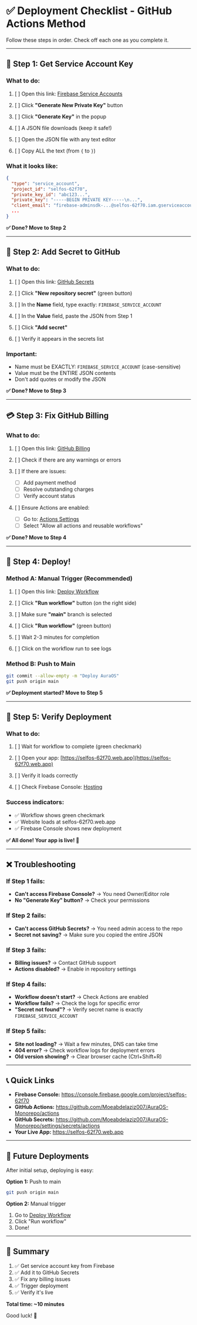 # ✅ Deployment Checklist - GitHub Actions Method

Follow these steps in order. Check off each one as you complete it.

---

## 🎯 Step 1: Get Service Account Key

### What to do:

1. [ ] Open this link: [Firebase Service Accounts](https://console.firebase.google.com/project/selfos-62f70/settings/serviceaccounts/adminsdk)

2. [ ] Click **"Generate New Private Key"** button

3. [ ] Click **"Generate Key"** in the popup

4. [ ] A JSON file downloads (keep it safe!)

5. [ ] Open the JSON file with any text editor

6. [ ] Copy ALL the text (from `{` to `}`)

### What it looks like:
```json
{
  "type": "service_account",
  "project_id": "selfos-62f70",
  "private_key_id": "abc123...",
  "private_key": "-----BEGIN PRIVATE KEY-----\n...",
  "client_email": "firebase-adminsdk-...@selfos-62f70.iam.gserviceaccount.com",
  ...
}
```

**✅ Done? Move to Step 2**

---

## 🔐 Step 2: Add Secret to GitHub

### What to do:

1. [ ] Open this link: [GitHub Secrets](https://github.com/Moeabdelaziz007/AuraOS-Monorepo/settings/secrets/actions)

2. [ ] Click **"New repository secret"** (green button)

3. [ ] In the **Name** field, type exactly: `FIREBASE_SERVICE_ACCOUNT`

4. [ ] In the **Value** field, paste the JSON from Step 1

5. [ ] Click **"Add secret"**

6. [ ] Verify it appears in the secrets list

### Important:
- Name must be EXACTLY: `FIREBASE_SERVICE_ACCOUNT` (case-sensitive)
- Value must be the ENTIRE JSON contents
- Don't add quotes or modify the JSON

**✅ Done? Move to Step 3**

---

## 💳 Step 3: Fix GitHub Billing

### What to do:

1. [ ] Open this link: [GitHub Billing](https://github.com/settings/billing)

2. [ ] Check if there are any warnings or errors

3. [ ] If there are issues:
   - [ ] Add payment method
   - [ ] Resolve outstanding charges
   - [ ] Verify account status

4. [ ] Ensure Actions are enabled:
   - [ ] Go to: [Actions Settings](https://github.com/Moeabdelaziz007/AuraOS-Monorepo/settings/actions)
   - [ ] Select "Allow all actions and reusable workflows"

**✅ Done? Move to Step 4**

---

## 🚀 Step 4: Deploy!

### Method A: Manual Trigger (Recommended)

1. [ ] Open this link: [Deploy Workflow](https://github.com/Moeabdelaziz007/AuraOS-Monorepo/actions/workflows/deploy.yml)

2. [ ] Click **"Run workflow"** button (on the right side)

3. [ ] Make sure **"main"** branch is selected

4. [ ] Click **"Run workflow"** (green button)

5. [ ] Wait 2-3 minutes for completion

6. [ ] Click on the workflow run to see logs

### Method B: Push to Main

```bash
git commit --allow-empty -m "Deploy AuraOS"
git push origin main
```

**✅ Deployment started? Move to Step 5**

---

## 🎉 Step 5: Verify Deployment

### What to do:

1. [ ] Wait for workflow to complete (green checkmark)

2. [ ] Open your app: [https://selfos-62f70.web.app](https://selfos-62f70.web.app)

3. [ ] Verify it loads correctly

4. [ ] Check Firebase Console: [Hosting](https://console.firebase.google.com/project/selfos-62f70/hosting)

### Success indicators:
- ✅ Workflow shows green checkmark
- ✅ Website loads at selfos-62f70.web.app
- ✅ Firebase Console shows new deployment

**✅ All done! Your app is live! 🎊**

---

## ❌ Troubleshooting

### If Step 1 fails:
- **Can't access Firebase Console?** → You need Owner/Editor role
- **No "Generate Key" button?** → Check your permissions

### If Step 2 fails:
- **Can't access GitHub Secrets?** → You need admin access to the repo
- **Secret not saving?** → Make sure you copied the entire JSON

### If Step 3 fails:
- **Billing issues?** → Contact GitHub support
- **Actions disabled?** → Enable in repository settings

### If Step 4 fails:
- **Workflow doesn't start?** → Check Actions are enabled
- **Workflow fails?** → Check the logs for specific error
- **"Secret not found"?** → Verify secret name is exactly `FIREBASE_SERVICE_ACCOUNT`

### If Step 5 fails:
- **Site not loading?** → Wait a few minutes, DNS can take time
- **404 error?** → Check workflow logs for deployment errors
- **Old version showing?** → Clear browser cache (Ctrl+Shift+R)

---

## 📞 Quick Links

- **Firebase Console:** https://console.firebase.google.com/project/selfos-62f70
- **GitHub Actions:** https://github.com/Moeabdelaziz007/AuraOS-Monorepo/actions
- **GitHub Secrets:** https://github.com/Moeabdelaziz007/AuraOS-Monorepo/settings/secrets/actions
- **Your Live App:** https://selfos-62f70.web.app

---

## 🔄 Future Deployments

After initial setup, deploying is easy:

**Option 1:** Push to main
```bash
git push origin main
```

**Option 2:** Manual trigger
1. Go to [Deploy Workflow](https://github.com/Moeabdelaziz007/AuraOS-Monorepo/actions/workflows/deploy.yml)
2. Click "Run workflow"
3. Done!

---

## 📝 Summary

1. ✅ Get service account key from Firebase
2. ✅ Add it to GitHub Secrets
3. ✅ Fix any billing issues
4. ✅ Trigger deployment
5. ✅ Verify it's live

**Total time: ~10 minutes**

Good luck! 🚀
